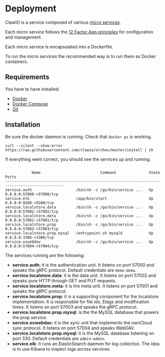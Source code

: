 # Deployment

ClawIO is a service composed of various [micro services](http://martinfowler.com/articles/microservices.html).


Each micro service follows the [12 Factor App principles](http://12factor.net/) for configuration and management.

Each micro service is encapsulated into a Dockerfile.

To run the micro services the recommended way is to run them as Docker containers.

## Requirements
You have to have installed:

* [Docker](http://docs.docker.com/)
* [Docker Compose](http://docs.docker.com/compose/install/)
* [Git](https://git-scm.com)

## Installation

Be sure the docker daemon is running. Check that `docker ps` is working.

```
curl --silent --show-error https://raw.githubusercontent.com/clawio/orches/master/install | sh
 ```

 
 If everything went correct, you should see the services up and running.
 
```

            Name                           Command               State            Ports
-------------------------------------------------------------------------------------------------
service.auth                    /bin/sh -c /go/bin/service ...   Up      0.0.0.0:57000->57000/tcp
service.elk                     /app/bin/start                   Up      0.0.0.0:9200->9200/tcp
service.localstore.data         /bin/sh -c /go/bin/service ...   Up      0.0.0.0:57002->57002/tcp
service.localstore.meta         /bin/sh -c /go/bin/service ...   Up      0.0.0.0:57001->57001/tcp
service.localstore.prop         /bin/sh -c /go/bin/service ...   Up      0.0.0.0:57003->57003/tcp
service.localstore.prop.mysql   /entrypoint.sh mysqld            Up      0.0.0.0:3306->3306/tcp
service.ocwebdav                /bin/sh -c /go/bin/service ...   Up      0.0.0.0:57004->57004/tcp
```

The services running are the following:

* **service.auth:** it is the authentication unit. It listens on port 57000 and speaks the gRPC protocol. Default credentials are `demo:demo`.
* **service.localstore.data**: it is the data unit. It listens on port 57002 and speaks pure HTTP through GET and PUT requests.
* **service.localstore.meta**: it is the meta unit. It listens on port 57001 and speaks the gRPC protocol.
* **service.localstore.prop**: it is a supporting component for the localstore implementation. It is responsible for file ids, Etags and modification times. It listens on port 57003 and speaks the gRPC protocol.
* **service.localstore.prop.mysql**: is the the MySQL database that powers the prop service.
* **service.ocwebdav:** it is the sync unit that implements the ownCloud sync protocol. It listens on port 57004 and speaks WebDAV.
* **service.localstore.prop.mysql**: it is the MySQL database listening on port 330. Default credentials are `admin:admin`.
* **service.elk**: it runs an ElasticSearch daemon for log collection. The idea is to use Kibana to inspect logs across services.